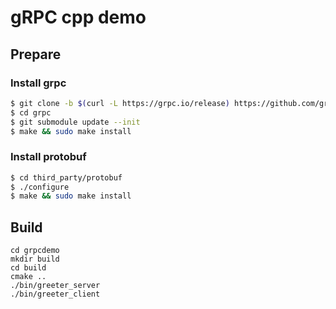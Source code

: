 # gRPC cpp demo

## Prepare
### Install grpc
```bash
$ git clone -b $(curl -L https://grpc.io/release) https://github.com/grpc/grpc
$ cd grpc
$ git submodule update --init
$ make && sudo make install
```
### Install protobuf
```bash
$ cd third_party/protobuf
$ ./configure
$ make && sudo make install
```
## Build
```
cd grpcdemo
mkdir build
cd build
cmake ..
./bin/greeter_server
./bin/greeter_client
```

